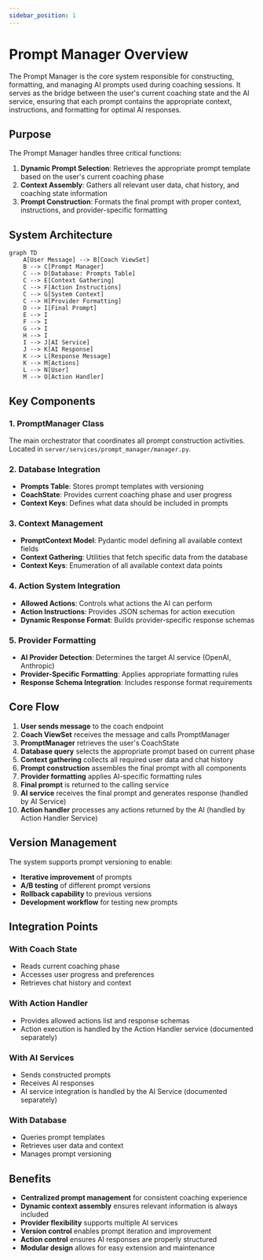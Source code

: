 ```yaml
---
sidebar_position: 1
---
```


# Prompt Manager Overview

The Prompt Manager is the core system responsible for constructing, formatting, and managing AI prompts used during coaching sessions. It serves as the bridge between the user's current coaching state and the AI service, ensuring that each prompt contains the appropriate context, instructions, and formatting for optimal AI responses.

## Purpose

The Prompt Manager handles three critical functions:

1. **Dynamic Prompt Selection**: Retrieves the appropriate prompt template based on the user's current coaching phase
2. **Context Assembly**: Gathers all relevant user data, chat history, and coaching state information
3. **Prompt Construction**: Formats the final prompt with proper context, instructions, and provider-specific formatting

## System Architecture

```mermaid
graph TD
    A[User Message] --> B[Coach ViewSet]
    B --> C[Prompt Manager]
    C --> D[Database: Prompts Table]
    C --> E[Context Gathering]
    C --> F[Action Instructions]
    C --> G[System Context]
    C --> H[Provider Formatting]
    D --> I[Final Prompt]
    E --> I
    F --> I
    G --> I
    H --> I
    I --> J[AI Service]
    J --> K[AI Response]
    K --> L[Response Message]
    K --> M[Actions]
    L --> N[User]
    M --> O[Action Handler]
```

## Key Components

### 1. PromptManager Class

The main orchestrator that coordinates all prompt construction activities. Located in `server/services/prompt_manager/manager.py`.

### 2. Database Integration

- **Prompts Table**: Stores prompt templates with versioning
- **CoachState**: Provides current coaching phase and user progress
- **Context Keys**: Defines what data should be included in prompts

### 3. Context Management

- **PromptContext Model**: Pydantic model defining all available context fields
- **Context Gathering**: Utilities that fetch specific data from the database
- **Context Keys**: Enumeration of all available context data points

### 4. Action System Integration

- **Allowed Actions**: Controls what actions the AI can perform
- **Action Instructions**: Provides JSON schemas for action execution
- **Dynamic Response Format**: Builds provider-specific response schemas

### 5. Provider Formatting

- **AI Provider Detection**: Determines the target AI service (OpenAI, Anthropic)
- **Provider-Specific Formatting**: Applies appropriate formatting rules
- **Response Schema Integration**: Includes response format requirements

## Core Flow

1. **User sends message** to the coach endpoint
2. **Coach ViewSet** receives the message and calls PromptManager
3. **PromptManager** retrieves the user's CoachState
4. **Database query** selects the appropriate prompt based on current phase
5. **Context gathering** collects all required user data and chat history
6. **Prompt construction** assembles the final prompt with all components
7. **Provider formatting** applies AI-specific formatting rules
8. **Final prompt** is returned to the calling service
9. **AI service** receives the final prompt and generates response (handled by AI Service)
10. **Action handler** processes any actions returned by the AI (handled by Action Handler Service)

## Version Management

The system supports prompt versioning to enable:

- **Iterative improvement** of prompts
- **A/B testing** of different prompt versions
- **Rollback capability** to previous versions
- **Development workflow** for testing new prompts

## Integration Points

### With Coach State

- Reads current coaching phase
- Accesses user progress and preferences
- Retrieves chat history and context

### With Action Handler

- Provides allowed actions list and response schemas
- Action execution is handled by the Action Handler service (documented separately)

### With AI Services

- Sends constructed prompts
- Receives AI responses
- AI service integration is handled by the AI Service (documented separately)

### With Database

- Queries prompt templates
- Retrieves user data and context
- Manages prompt versioning

## Benefits

- **Centralized prompt management** for consistent coaching experience
- **Dynamic context assembly** ensures relevant information is always included
- **Provider flexibility** supports multiple AI services
- **Version control** enables prompt iteration and improvement
- **Action control** ensures AI responses are properly structured
- **Modular design** allows for easy extension and maintenance
